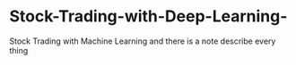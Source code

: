 # Stock-Trading-with-Deep-Learning-
Stock Trading with Machine Learning  and there is a note describe every thing
